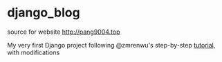# django_blog

source for website http://pang9004.top

My very first Django project following @zmrenwu's step-by-step [tutorial](http://zmrenwu.com/post/2/), with modifications
